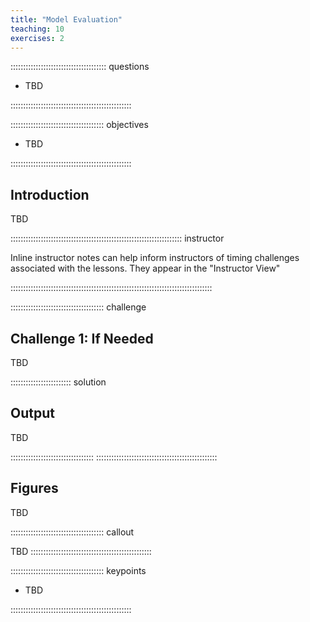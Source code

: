 ```yaml
---
title: "Model Evaluation"
teaching: 10
exercises: 2
---
```


:::::::::::::::::::::::::::::::::::::: questions 

- TBD

::::::::::::::::::::::::::::::::::::::::::::::::

::::::::::::::::::::::::::::::::::::: objectives

- TBD

::::::::::::::::::::::::::::::::::::::::::::::::

## Introduction

TBD

:::::::::::::::::::::::::::::::::::::::::::::::::::::::::::::::::::: instructor

Inline instructor notes can help inform instructors of timing challenges
associated with the lessons. They appear in the "Instructor View"

::::::::::::::::::::::::::::::::::::::::::::::::::::::::::::::::::::::::::::::::

::::::::::::::::::::::::::::::::::::: challenge 

## Challenge 1: If Needed

TBD


:::::::::::::::::::::::: solution 

## Output
 
TBD

:::::::::::::::::::::::::::::::::
::::::::::::::::::::::::::::::::::::::::::::::::

## Figures

TBD

::::::::::::::::::::::::::::::::::::: callout

TBD
::::::::::::::::::::::::::::::::::::::::::::::::


::::::::::::::::::::::::::::::::::::: keypoints 

- TBD

::::::::::::::::::::::::::::::::::::::::::::::::

[r-markdown]: https://rmarkdown.rstudio.com/
